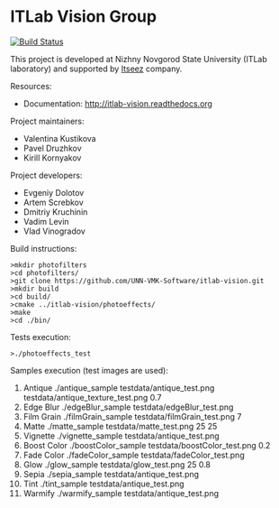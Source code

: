# ITLab Vision Group

[![Build Status](https://travis-ci.org/UNN-VMK-Software/itlab-vision.png?branch=master)](https://travis-ci.org/UNN-VMK-Software/itlab-vision)

This project is developed at Nizhny Novgorod State University (ITLab laboratory) and supported by [Itseez](http://itseez.com) company.

Resources:

  - Documentation: http://itlab-vision.readthedocs.org

Project maintainers:

  - Valentina Kustikova
  - Pavel Druzhkov
  - Kirill Kornyakov

Project developers:
  - Evgeniy Dolotov
  - Artem Screbkov
  - Dmitriy Kruchinin
  - Vadim Levin
  - Vlad Vinogradov

Build instructions:

    >mkdir photofilters
    >cd photofilters/
    >git clone https://github.com/UNN-VMK-Software/itlab-vision.git
    >mkdir build
    >cd build/
    >cmake ../itlab-vision/photoeffects/
    >make
    >cd ./bin/

Tests execution:

    >./photoeffects_test

Samples execution (test images are used):
  1. Antique
	./antique_sample testdata/antique_test.png testdata/antique_texture_test.png 0.7
  2. Edge Blur
	./edgeBlur_sample testdata/edgeBlur_test.png
  3. Film Grain
	./filmGrain_sample testdata/filmGrain_test.png 7
  4. Matte
	./matte_sample testdata/matte_test.png 25 25
  5. Vignette
	./vignette_sample testdata/antique_test.png
  6. Boost Color
	./boostColor_sample  testdata/boostColor_test.png 0.2
  7. Fade Color
	./fadeColor_sample testdata/fadeColor_test.png
  8. Glow
	./glow_sample testdata/glow_test.png 25 0.8
  9. Sepia
	./sepia_sample testdata/antique_test.png
  10. Tint
	./tint_sample testdata/antique_test.png
  11. Warmify
	./warmify_sample testdata/antique_test.png